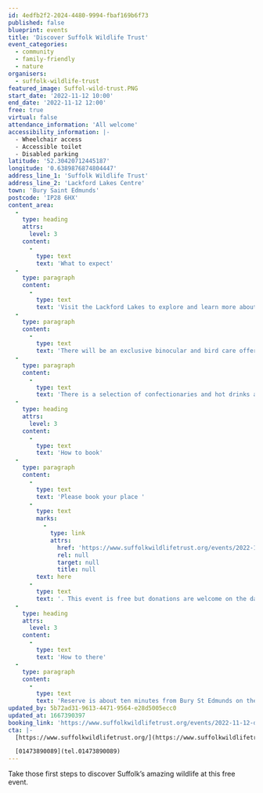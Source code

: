 ```yaml
---
id: 4edfb2f2-2024-4480-9994-fbaf169b6f73
published: false
blueprint: events
title: 'Discover Suffolk Wildlife Trust'
event_categories:
  - community
  - family-friendly
  - nature
organisers:
  - suffolk-wildlife-trust
featured_image: Suffol-wild-trust.PNG
start_date: '2022-11-12 10:00'
end_date: '2022-11-12 12:00'
free: true
virtual: false
attendance_information: 'All welcome'
accessibility_information: |-
  - Wheelchair access
  - Accessible toilet
  - Disabled parking
latitude: '52.30420712445187'
longitude: '0.6389876874804447'
address_line_1: 'Suffolk Wildlife Trust'
address_line_2: 'Lackford Lakes Centre'
town: 'Bury Saint Edmunds'
postcode: 'IP28 6HX'
content_area:
  -
    type: heading
    attrs:
      level: 3
    content:
      -
        type: text
        text: 'What to expect'
  -
    type: paragraph
    content:
      -
        type: text
        text: 'Visit the Lackford Lakes to explore and learn more about the local wildlife! There will be volunteer wildlife guides who will try to help you see some spectacular creatures, including one of many Kingfishers often spotted in that area. The visitors will also have the chance to borrow binoculars and get a free wildlife activity sheet, for the whole family to enjoy. '
  -
    type: paragraph
    content:
      -
        type: text
        text: 'There will be an exclusive binocular and bird care offer, along with expert advice and guidance on binoculars and telescopes for all attendees.'
  -
    type: paragraph
    content:
      -
        type: text
        text: 'There is a selection of confectionaries and hot drinks at Lackford Lakes café (gluten-free options available), which can be enjoyed before or after walks around the reserve. '
  -
    type: heading
    attrs:
      level: 3
    content:
      -
        type: text
        text: 'How to book'
  -
    type: paragraph
    content:
      -
        type: text
        text: 'Please book your place '
      -
        type: text
        marks:
          -
            type: link
            attrs:
              href: 'https://www.suffolkwildlifetrust.org/events/2022-11-12-discover-suffolk-wildlife-trust'
              rel: null
              target: null
              title: null
        text: here
      -
        type: text
        text: '. This event is free but donations are welcome on the day. '
  -
    type: heading
    attrs:
      level: 3
    content:
      -
        type: text
        text: 'How to there'
  -
    type: paragraph
    content:
      -
        type: text
        text: 'Reserve is about ten minutes from Bury St Edmunds on the A1101, Bury to Mildenhall road. Parking is available at the Lackford Lakes.'
updated_by: 5b72ad31-9613-4471-9564-e28d5005ecc0
updated_at: 1667390397
booking_link: 'https://www.suffolkwildlifetrust.org/events/2022-11-12-discover-suffolk-wildlife-trust'
cta: |-
  [https://www.suffolkwildlifetrust.org/](https://www.suffolkwildlifetrust.org/)

  [01473890089](tel.01473890089)
---
```

Take those first steps to discover Suffolk’s amazing wildlife at this free event.
